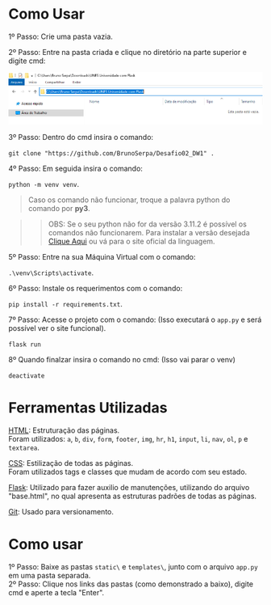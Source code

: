 # Como Usar

1º Passo: Crie uma pasta vazia.

2º Passo: Entre na pasta criada e clique no diretório na parte superior e digite cmd:

![print_diretório](https://github.com/BrunoSerpa/Desafio02_DW1/blob/main/Doc/Passo2.PNG?raw=true)

3º Passo: Dentro do cmd insira o comando:

`git clone "https://github.com/BrunoSerpa/Desafio02_DW1" .`

4º Passo: Em seguida insira o comando:

`python -m venv venv`.
>Caso os comando não funcionar, troque a palavra python do comando  por <b>py3</b>. 

>> OBS: Se o seu python não for da versão  3.11.2 é possível os comandos não funcionarem. Para instalar a versão desejada <a href="https://www.python.org/downloads/release/python-3112/">Clique Aqui</a> ou vá para o site oficial da linguagem.

5º Passo: Entre na sua Máquina Virtual com o comando:

`.\venv\Scripts\activate`.

6º Passo: Instale os requerimentos com o comando:

`pip install -r requirements.txt`.

7º Passo: Acesse o projeto com o comando:  (Isso executará o `app.py` e será possível ver o site funcional).

`flask run`

8º Quando finalzar insira o comando no cmd: (Isso vai parar o venv)

`deactivate`

# Ferramentas Utilizadas

<a href="https://www.w3schools.com/html/">HTML</a>: Estruturação das páginas.<br/>Foram utilizados: `a`, `b`, `div`, `form`, `footer`, `img`, `hr`, `h1`, `input`, `li`, `nav`, `ol`, `p` e `textarea`.

<a href="https://www.w3schools.com/css/">CSS</a>:      Estilização de todas as páginas.<br/>
Foram utilizados tags e classes que mudam de acordo com seu estado.

<a href="">Flask</a>: Utilizado para fazer auxilio de manutenções, utilizando do arquivo "base.html", no qual apresenta as estruturas padrões de todas as páginas.

<a href="https://git-scm.com">Git</a>: Usado para versionamento.

# Como usar

1º Passo: Baixe as pastas `static\` e `templates\`, junto com o arquivo `app.py` em uma pasta separada.<br/>
2º Passo: Clique nos links das pastas (como demonstrado a baixo), digite cmd e aperte a tecla "Enter".<br/>